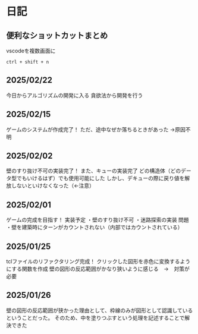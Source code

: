 # 日記

## 便利なショットカットまとめ

vscodeを複数画面に
```
ctrl + shift + n
```

## 2025/02/22
今日からアルゴリズムの開発に入る
貪欲法から開発を行う

## 2025/02/15
ゲームのシステムが作成完了！
ただ、途中なぜか落ちるときがあった
    →原因不明

## 2025/02/02
壁のすり抜け不可の実装完了！
また、キューの実装完了
どの構造体（どのデータ型でもいけるはず）でも使用可能にした
しかし、デキューの際に戻り値を解放しないといけなくなった（←注意）

## 2025/02/01
ゲームの完成を目指す！
実装予定
・壁のすり抜け不可
・迷路探索の実装
問題
・壁を建築時にターンがカウントされない（内部ではカウントされている）

## 2025/01/25
tclファイルのリファクタリング完成！
クリックした図形を赤色に変換するようにする関数を作成
壁の図形の反応範囲がかなり狭いように感じる　→　対策が必要

## 2025/01/26
壁の図形の反応範囲が狭かった理由として、枠線のみが図形として認識しているということだった。
そのため、中を塗りつぶすという処理を記述することで解決できた
